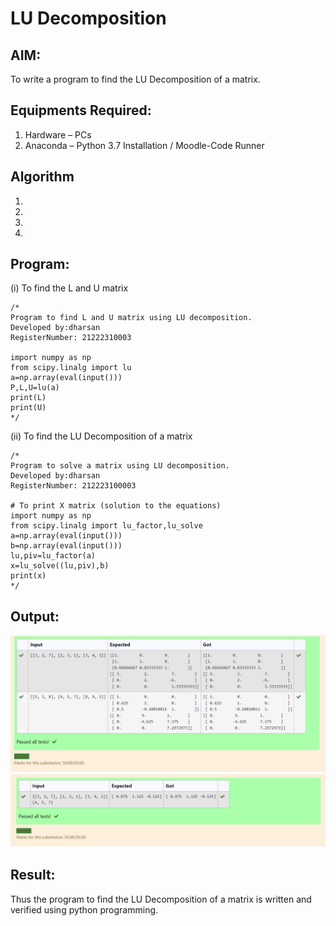 # LU Decomposition 

## AIM:
To write a program to find the LU Decomposition of a matrix.

## Equipments Required:
1. Hardware – PCs
2. Anaconda – Python 3.7 Installation / Moodle-Code Runner

## Algorithm
1. 
2. 
3. 
4. 

## Program:
(i) To find the L and U matrix
```
/*
Program to find L and U matrix using LU decomposition.
Developed by:dharsan 
RegisterNumber: 21222310003

import numpy as np
from scipy.linalg import lu
a=np.array(eval(input()))
P,L,U=lu(a)
print(L)
print(U) 
*/
```
(ii) To find the LU Decomposition of a matrix
```
/*
Program to solve a matrix using LU decomposition.
Developed by:dharsan 
RegisterNumber: 212223100003

# To print X matrix (solution to the equations)
import numpy as np
from scipy.linalg import lu_factor,lu_solve
a=np.array(eval(input()))
b=np.array(eval(input()))
lu,piv=lu_factor(a)
x=lu_solve((lu,piv),b)
print(x)
*/
```

## Output:
![Alt text](<Screenshot (62).png>)
![Alt text](<Screenshot (63).png>)

## Result:
Thus the program to find the LU Decomposition of a matrix is written and verified using python programming.

